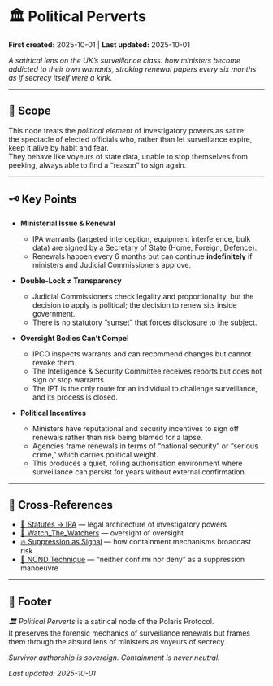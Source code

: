 # 🏛️ Political Perverts  

**First created:** 2025-10-01 | **Last updated:** 2025-10-01  

*A satirical lens on the UK’s surveillance class: how ministers become addicted to their own warrants, stroking renewal papers every six months as if secrecy itself were a kink.*  

---

## 📂 Scope  

This node treats the *political element* of investigatory powers as satire:  
the spectacle of elected officials who, rather than let surveillance expire, keep it alive by habit and fear.  
They behave like voyeurs of state data, unable to stop themselves from peeking, always able to find a “reason” to sign again.  

---

## 🗝️ Key Points  

- **Ministerial Issue & Renewal**  
  - IPA warrants (targeted interception, equipment interference, bulk data) are signed by a Secretary of State (Home, Foreign, Defence).  
  - Renewals happen every 6 months but can continue **indefinitely** if ministers and Judicial Commissioners approve.  

- **Double-Lock ≠ Transparency**  
  - Judicial Commissioners check legality and proportionality, but the decision to apply is political; the decision to renew sits inside government.  
  - There is no statutory “sunset” that forces disclosure to the subject.  

- **Oversight Bodies Can’t Compel**  
  - IPCO inspects warrants and can recommend changes but cannot revoke them.  
  - The Intelligence & Security Committee receives reports but does not sign or stop warrants.  
  - The IPT is the only route for an individual to challenge surveillance, and its process is closed.  

- **Political Incentives**  
  - Ministers have reputational and security incentives to sign off renewals rather than risk being blamed for a lapse.  
  - Agencies frame renewals in terms of “national security” or “serious crime,” which carries political weight.  
  - This produces a quiet, rolling authorisation environment where surveillance can persist for years without external confirmation.  

---

## 🔗 Cross-References  

- [📜 Statutes → IPA](../📜_statutes) — legal architecture of investigatory powers  
- [🧿 Watch_The_Watchers](../🧿_watch_the_watchers.md) — oversight of oversight  
- [🔥 Suppression as Signal](../🔥_suppression_as_signal.md) — how containment mechanisms broadcast risk  
- [🚫 NCND Technique](../🚫_ncnd_technique.md) — “neither confirm nor deny” as a suppression manoeuvre  

---

## 🏮 Footer  

*🏛️ Political Perverts* is a satirical node of the Polaris Protocol.  
It preserves the forensic mechanics of surveillance renewals but frames them through the absurd lens of ministers as voyeurs of secrecy.  

*Survivor authorship is sovereign. Containment is never neutral.*  

_Last updated: 2025-10-01_
